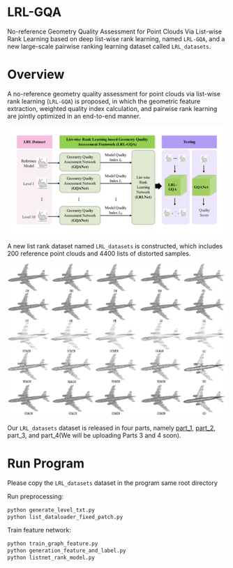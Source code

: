 # LRL-GQA

No-reference Geometry Quality Assessment for Point Clouds Via List-wise Rank Learning  based on deep list-wise rank learning, named `LRL-GQA`, and a new large-scale pairwise ranking learning dataset called `LRL_datasets`.

# Overview

A no-reference geometry quality assessment for point clouds via list-wise rank learning (`LRL-GQA`) is proposed, in which the geometric feature extraction, weighted quality index calculation, and pairwise rank learning are jointly optimized in an end-to-end manner.

![image](./fig/Overview.png)



A new list rank dataset named `LRL_datasets` is constructed, which includes 200 reference point clouds and 4400 lists of distorted samples.

![image](./fig/LRL_datasets.png)

Our `LRL_datasets` dataset is released in four parts, namely [part_1](https://drive.google.com/file/d/18X0c3ROGvLFXRjS3FiJXeigZfZFF6Brw/view?usp=share_link), [part_2](https://drive.google.com/file/d/16uoicJeXmGPGqB-ION27_wInKF2YBN6u/view?usp=share_link), part_3, and part_4(We will be uploading Parts 3 and 4 soon).


# Run Program

Please copy the `LRL_datasets` dataset in the program same root directory

Run preprocessing:

```shell
python generate_level_txt.py
python list_dataloader_fixed_patch.py

```

Train feature network:

```she	
python train_graph_feature.py
python generation_feature_and_label.py
python listnet_rank_model.py
```

